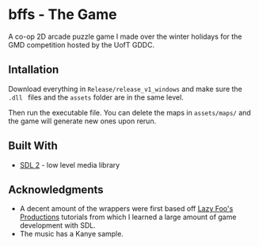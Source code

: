 # bffs - The Game

A co-op 2D arcade puzzle game I made over the winter holidays for the GMD competition hosted by the UofT GDDC. 

## Intallation

Download everything in ` Release/release_v1_windows ` and make sure the ` .dll  ` files and the ` assets ` folder are in the same level.

Then run the executable file. You can delete the maps in ` assets/maps/ ` and the game will generate new ones upon rerun.

## Built With

* [SDL 2](https://www.libsdl.org/) - low level media library

## Acknowledgments

* A decent amount of the wrappers were first based off [Lazy Foo's Productions](http://lazyfoo.net/tutorials/SDL/index.php) tutorials from which I learned a large amount of game development with SDL.
* The music has a Kanye sample. 
